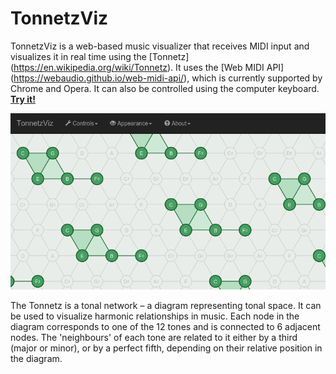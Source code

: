 TonnetzViz
==========

TonnetzViz is a web-based music visualizer that receives MIDI input and
visualizes it in real time using the [Tonnetz]
(https://en.wikipedia.org/wiki/Tonnetz). It uses the [Web MIDI API]
(https://webaudio.github.io/web-midi-api/), which is currently supported by
Chrome and Opera. It can also be controlled using the computer keyboard.
[**Try it!**](https://cifkao.github.io/tonnetz-viz/)

![screenshot](images/screenshot-apollo.png)

The Tonnetz is a tonal network – a diagram representing tonal space. It can
be used to visualize harmonic relationships in music. Each node in the diagram
corresponds to one of the 12 tones and is connected to 6 adjacent nodes. The
'neighbours' of each tone are related to it either by a third (major or minor),
or by a perfect fifth, depending on their relative position in the diagram.
